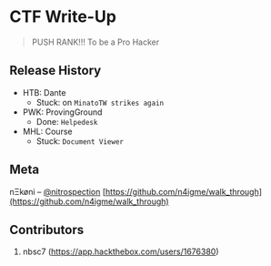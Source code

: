 # CTF Write-Up
> PUSH RANK!!! To be a Pro Hacker

## Release History
* HTB: Dante
    * Stuck: on `MinatoTW strikes again`
* PWK: ProvingGround
    * Done: `Helpedesk`
* MHL: Course
    * Stuck: `Document Viewer`

## Meta
nΞkøni – [@nitrospection](https://twitter.com/nitrospection) 
[https://github.com/n4igme/walk_through](https://github.com/n4igme/walk_through)

## Contributors
1. nbsc7 (<https://app.hackthebox.com/users/1676380>)

<!-- Markdown link & img dfn's -->
[htb-image]: https://image.emojisky.com/535/12772535-middle.png
[htb-url]: https://app.hackthebox.com/
